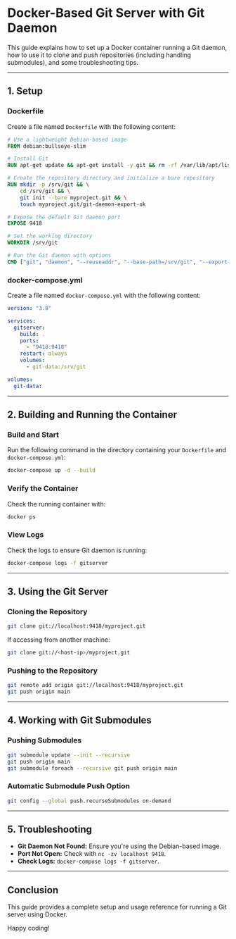 # Docker-Based Git Server with Git Daemon

This guide explains how to set up a Docker container running a Git daemon, how to use it to clone and push repositories (including handling submodules), and some troubleshooting tips.

---

## 1. Setup

### **Dockerfile**

Create a file named `Dockerfile` with the following content:

```dockerfile
# Use a lightweight Debian-based image
FROM debian:bullseye-slim

# Install Git
RUN apt-get update && apt-get install -y git && rm -rf /var/lib/apt/lists/*

# Create the repository directory and initialize a bare repository
RUN mkdir -p /srv/git && \
    cd /srv/git && \
    git init --bare myproject.git && \
    touch myproject.git/git-daemon-export-ok

# Expose the default Git daemon port
EXPOSE 9418

# Set the working directory
WORKDIR /srv/git

# Run the Git daemon with options
CMD ["git", "daemon", "--reuseaddr", "--base-path=/srv/git", "--export-all", "--enable=receive-pack", "--verbose"]
```

### **docker-compose.yml**

Create a file named `docker-compose.yml` with the following content:

```yaml
version: "3.8"

services:
  gitserver:
    build: .
    ports:
      - "9418:9418"
    restart: always
    volumes:
      - git-data:/srv/git

volumes:
  git-data:
```

---

## 2. Building and Running the Container

### **Build and Start**

Run the following command in the directory containing your `Dockerfile` and `docker-compose.yml`:

```sh
docker-compose up -d --build
```

### **Verify the Container**

Check the running container with:

```sh
docker ps
```

### **View Logs**

Check the logs to ensure Git daemon is running:

```sh
docker-compose logs -f gitserver
```

---

## 3. Using the Git Server

### **Cloning the Repository**

```sh
git clone git://localhost:9418/myproject.git
```

If accessing from another machine:

```sh
git clone git://<host-ip>/myproject.git
```

### **Pushing to the Repository**

```sh
git remote add origin git://localhost:9418/myproject.git
git push origin main
```

---

## 4. Working with Git Submodules

### **Pushing Submodules**

```sh
git submodule update --init --recursive
git push origin main
git submodule foreach --recursive git push origin main
```

### **Automatic Submodule Push Option**

```sh
git config --global push.recurseSubmodules on-demand
```

---

## 5. Troubleshooting

- **Git Daemon Not Found:** Ensure you're using the Debian-based image.
- **Port Not Open:** Check with `nc -zv localhost 9418`.
- **Check Logs:** `docker-compose logs -f gitserver`.

---

## Conclusion

This guide provides a complete setup and usage reference for running a Git server using Docker.

Happy coding!
